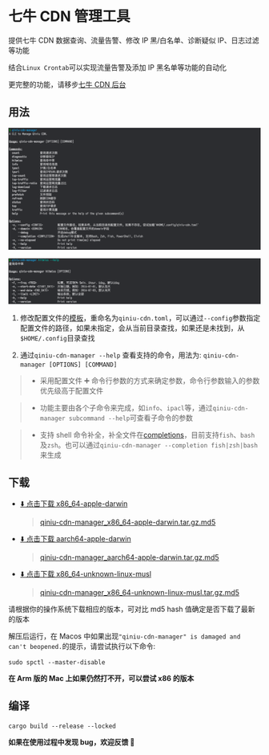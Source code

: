 # 七牛 CDN 管理工具

提供七牛 CDN 数据查询、流量告警、修改 IP 黑/白名单、诊断疑似 IP、日志过滤等功能

结合`Linux Crontab`可以实现流量告警及添加 IP 黑名单等功能的自动化

更完整的功能，请移步[七牛 CDN 后台](https://portal.qiniu.com/cdn/overview)

## 用法

![](./snapshots/cli.png)

![](./snapshots/hitmiss.png)

1. 修改配置文件的[模板](./qiniu-cdn.toml.example)，重命名为`qiniu-cdn.toml`，可以通过`--config`参数指定配置文件的路径，如果未指定，会从当前目录查找，如果还是未找到，从`$HOME/.config`目录查找

1. 通过`qiniu-cdn-manager --help` 查看支持的命令，用法为: `qiniu-cdn-manager [OPTIONS] [COMMAND]`

> - 采用配置文件 ➕ 命令行参数的方式来确定参数，命令行参数输入的参数优先级高于配置文件

> - 功能主要由各个子命令来完成，如`info`、`ipacl`等，通过`qiniu-cdn-manager subcommand --help`可查看子命令的参数

> - 支持 shell 命令补全，补全文件在[completions](./completions)，目前支持`fish`、`bash`及`zsh`。也可以通过`qiniu-cdn-manager --completion fish|zsh|bash`来生成

## 下载

- [⬇️ 点击下载 x86_64-apple-darwin](./artifacts/0.1.0/qiniu-cdn-manager_x86_64-apple-darwin.tar.gz)

  > [qiniu-cdn-manager_x86_64-apple-darwin.tar.gz.md5](./filehash/qiniu-cdn-manager_x86_64-apple-darwin.tar.gz.md5)

- [⬇️ 点击下载 aarch64-apple-darwin](./artifacts/0.1.0/qiniu-cdn-manager_aarch64-apple-darwin.tar.gz)

  > [qiniu-cdn-manager_aarch64-apple-darwin.tar.gz.md5](./filehash/qiniu-cdn-manager_aarch64-apple-darwin.tar.gz.md5)

- [⬇️ 点击下载 x86_64-unknown-linux-musl](./artifacts/0.1.0/qiniu-cdn-manager_x86_64-unknown-linux-musl.tar.gz)

  > [qiniu-cdn-manager_x86_64-unknown-linux-musl.tar.gz.md5](./filehash/qiniu-cdn-manager_x86_64-unknown-linux-musl.tar.gz.md5)

请根据你的操作系统下载相应的版本，可对比 md5 hash 值确定是否下载了最新的版本

解压后运行，在 Macos 中如果出现`"qiniu-cdn-manager" is damaged and can't beopened.`的提示，请尝试执行以下命令:

```
sudo spctl --master-disable
```

**在 Arm 版的 Mac 上如果仍然打不开，可以尝试 x86 的版本**

## 编译

```
cargo build --release --locked
```

**如果在使用过程中发现 bug，欢迎反馈 👏**
